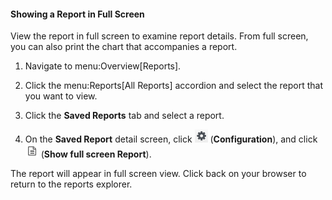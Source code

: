#### Showing a Report in Full Screen

View the report in full screen to examine report details. From full
screen, you can also print the chart that accompanies a report.

1.  Navigate to menu:Overview\[Reports\].

2.  Click the menu:Reports\[All Reports\] accordion and select the
    report that you want to view.

3.  Click the **Saved Reports** tab and select a report.

4.  On the **Saved Report** detail screen, click
    ![1847](/images/1847.png) (**Configuration**), and click
    ![2133](/images/2133.png) (**Show full screen Report**).

The report will appear in full screen view. Click back on your browser
to return to the reports explorer.

